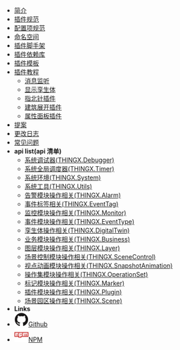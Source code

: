 
- [简介](README)
- [插件规范](xplugin-specification.md)
- [配置项规范](xplugin-configuration.md)
- [命名空间](pre-release-stage-content)
- [插件脚手架](xplugin-cli.md)
- [插件依赖库](xplugin-bundle.md)
- [插件模板](xplugin-template.md)
- [插件教程](tutorial.md)
  - [消息监听](tutorial-消息监听.md)
  - [显示孪生体](tutorial-显示孪生体.md)
  - [指北针插件](tutorial-指北针插件.md)
  - [建筑展开插件](tutorial-建筑展开插件.md)
  - [属性面板插件](tutorial-属性面板插件.md)
- [提案](next-stage-release.md)
- [更改日志](changelog)
- [常见问题](Faq.md)
- **api list(api 清单)** 
  - [系统调试器(THINGX.Debugger)](01系统调试器(THINGX.Debugger).md)
  - [系统全局调度器(THINGX.Timer)](02系统全局调度器(THINGX.Timer).md)
  - [系统环境(THINGX.System)](03系统环境(THINGX.System).md)
  - [系统工具(THINGX.Utils)](04系统工具(THINGX.Utils).md)
  - [告警模块操作相关(THINGX.Alarm)](07告警模块操作相关(THINGX.Alarm).md)
  - [事件标签相关(THINGX.EventTag)](08事件标签相关(THINGX.EventTag).md)
  - [监控模块操作相关(THINGX.Monitor)](09监控模块操作相关(THINGX.Monitor).md)
  - [事件模块操作相关(THINGX.EventType)](10事件模块操作相关(THINGX.EventType).md)
  - [孪生体操作相关(THINGX.DigitalTwin)](11孪生体操作相关(THINGX.DigitalTwin).md)
  - [业务模块操作相关(THINGX.Business)](12业务模块操作相关(THINGX.Business).md)
  - [图层模块操作相关(THINGX.Layer)](13图层模块操作相关(THINGX.Layer).md)
  - [场景控制模块操作相关(THINGX.SceneControl)](14场景控制模块操作相关(THINGX.SceneControl).md)
  - [视点动画模块操作相关(THINGX.SnapshotAnimation)](16视点动画模块操作相关(THINGX.SnapshotAnimation).md)
  - [操作集模块操作相关(THINGX.OperationSet)](17操作集模块操作相关(THINGX.OperationSet).md)
  - [标记模块操作相关(THINGX.Marker)](18标记模块操作相关(THINGX.Marker).md)
  - [插件模块操作相关(THINGX.Plugin)](21插件模块操作相关(THINGX.Plugin).md)
  <!-- - [地球城市操作相关(THINGX.Earth)](31地球城市操作相关(THINGX.Earth).md) -->
  - [场景园区操作相关(THINGX.Scene)](41场景模块操作相关(THINGX.Scene).md)
- **Links** 
- [![Github](./lib/github.svg)Github](https://github.com/GuangGuangZhang/xplugin-template)
- [![NPM](./lib/npm.svg)NPM](https://www.npmjs.com/package/@thingjs-x/xplugin-cli)





